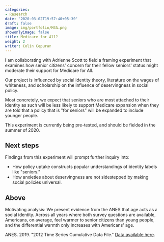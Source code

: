 ```yaml
---
categories:
- Research
date: "2020-03-02T19:57:40+05:30"
draft: false
image: img/portfolio/M4A.png
showonlyimage: false
title: Medicare for All?
weight: 2
writer: Colin Cepuran
---
```


I am collaborating with Adrienne Scott to field a framing experiment that examines how senior citizens' concern for their fellow seniors' status might moderate their support for Medicare for All.
<!--more-->

Our project is influenced by social identity theory, literature on the wages of whiteness, and scholarship on the influence of deservingness in social policy.  

Most concretely, we expect that seniors who are most attached to their identity as such will be less likely to support Medicare expansion when they are told that a policy that is "for seniors" will be expanded to include younger people.

This experiment is currently being pre-tested, and should be fielded in the summer of 2020.

## Next steps

Findings from this experiment will prompt further inquiry into:

- How policy uptake constructs popular understandings of identity labels like "seniors."
- How anxieties about deservingness are not sidestepped by making social policies universal.

## Above

Motivating analysis: We present evidence from the ANES that age acts as a social identity.  Across all years where both survey questions are available, Americans, on average, feel warmer to senior citizens than young people, and the differential warmth only increases with Americans' age.

ANES. 2019. "2012 Time Series Cumulative Data File." [Data available here](https://electionstudies.org/data-center/anes-time-series-cumulative-data-file/).